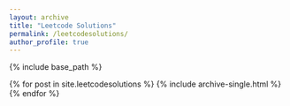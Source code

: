 ```yaml
---
layout: archive
title: "Leetcode Solutions"
permalink: /leetcodesolutions/
author_profile: true
---
```


{% include base_path %}


{% for post in site.leetcodesolutions %}
  {% include archive-single.html %}
{% endfor %}
